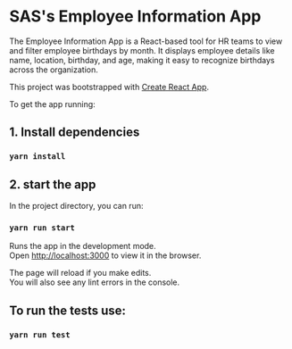 # SAS's Employee Information App
The Employee Information App is a React-based tool for HR teams to view and filter employee birthdays by month. It displays employee details like name, location, birthday, and age, making it easy to recognize birthdays across the organization.

This project was bootstrapped with [Create React App](https://github.com/facebook/create-react-app).

To get the app running:

## 1. Install dependencies

### `yarn install`

## 2. start the app

In the project directory, you can run:

### `yarn run start`

Runs the app in the development mode.\
Open [http://localhost:3000](http://localhost:3000) to view it in the browser.

The page will reload if you make edits.\
You will also see any lint errors in the console.

## To run the tests use:

### `yarn run test`

